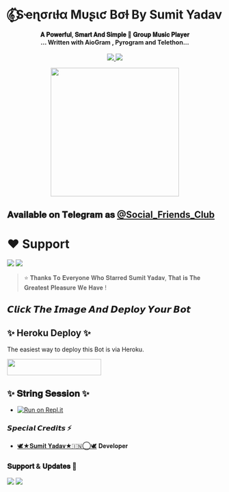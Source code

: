 <h1 align="center"><b> 𝄟⃝Sҽɳσɾιƚα Mυʂιƈ Bσƚ By Sumit Yadav </b></h1>

<h4 align="center">𝐀 𝐏𝐨𝐰𝐞𝐫𝐟𝐮𝐥, 𝐒𝐦𝐚𝐫𝐭 𝐀𝐧𝐝 𝐒𝐢𝐦𝐩𝐥𝐞 🎵 𝐆𝐫𝐨𝐮𝐩 𝐌𝐮𝐬𝐢𝐜 𝐏𝐥𝐚𝐲𝐞𝐫 <br> ... Written with AioGram , Pyrogram and Telethon...</h4>
<p align='center'>
  <a href="https://www.python.org/" alt="made-with-python"> <img src="https://img.shields.io/badge/Made%20with-Python-1f425f.svg?style=flat-square&logo=python&color=blue" /> </a>
  <a href="https://github.com/Sumit9969/SenoritaMusicBot/graphs/commit-activity" alt="Maintenance"> <img src="https://img.shields.io/badge/Maintained%3F-yes-green.svg?style=flat-square" /> </a>
</p>

<p align="center"><a href="https://t.me/Social_Friends_Club"><img src="https://telegra.ph/file/51da3e99d95a698d55ca5.jpg" width="300"></a></p>

## 𝐀𝐯𝐚𝐢𝐥𝐚𝐛𝐥𝐞 𝐨𝐧 𝐓𝐞𝐥𝐞𝐠𝐫𝐚𝐦 𝐚𝐬 [@Social_Friends_Club](https://t.me/Superiour_x_Server)

# ❤️ Support
<a href="https://t.me/Social_Friends_Club"><img src="https://img.shields.io/badge/Join-Telegram%20Channel-red.svg?logo=Telegram"></a>
<a href="https://t.me/Superiour_x_Server"><img src="https://img.shields.io/badge/Join-Telegram%20Group-blue.svg?logo=telegram"></a>


> ⭐️ 𝐓𝐡𝐚𝐧𝐤𝐬 𝐓𝐨 𝐄𝐯𝐞𝐫𝐲𝐨𝐧𝐞 𝐖𝐡𝐨 𝐒𝐭𝐚𝐫𝐫𝐞𝐝 𝐒𝐮𝐦𝐢𝐭 𝐘𝐚𝐝𝐚𝐯, 𝐓𝐡𝐚𝐭 𝐢𝐬 𝐓𝐡𝐞 𝐆𝐫𝐞𝐚𝐭𝐞𝐬𝐭 𝐏𝐥𝐞𝐚𝐬𝐮𝐫𝐞 𝐖𝐞 𝐇𝐚𝐯𝐞 !

## 𝘾𝙡𝙞𝙘𝙠 𝙏𝙝𝙚 𝙄𝙢𝙖𝙜𝙚 𝘼𝙣𝙙 𝘿𝙚𝙥𝙡𝙤𝙮 𝙔𝙤𝙪𝙧 𝘽𝙤𝙩

## ✨ Heroku Deploy ✨
The easiest way to deploy this Bot is via Heroku.

<p align="left"><a href="https://heroku.com/deploy?template=https://github.com/aryanve595/officialmusicbot0"> <img src="https://img.shields.io/badge/Deploy%20To%20Heroku-black?style=for-the-badge&logo=heroku" width="220" height="38.45"/></a></p>


## ✨ 𝐒𝐭𝐫𝐢𝐧𝐠 𝐒𝐞𝐬𝐬𝐢𝐨𝐧 ✨

* [![Run on Repl.it](https://replit.com/badge/github/TeamUltroid/Ultroid)](https://replit.com/@AryanVerma14/Operamusicsstringsession#main.py)


### 𝙎𝙥𝙚𝙘𝙞𝙖𝙡 𝘾𝙧𝙚𝙙𝙞𝙩𝙨 ⚡
- [🕊️★𝐒𝐮𝐦𝐢𝐭 𝐘𝐚𝐝𝐚𝐯★🇮🇳⃝🕊️](https://t.me/Social_Friends_Club) 𝐃𝐞𝐯𝐞𝐥𝐨𝐩𝐞𝐫

### 𝐒𝐮𝐩𝐩𝐨𝐫𝐭 & 𝐔𝐩𝐝𝐚𝐭𝐞𝐬 🎑
<a href="https://t.me/Social_Friends_Club"><img src="https://img.shields.io/badge/Join-Group%20Support-blue.svg?style=for-the-badge&logo=Telegram"></a> <a href="https://t.me/Superiour_x_Server"><img src="https://img.shields.io/badge/Join-Updates%20Channel-blue.svg?style=for-the-badge&logo=Telegram"></a>


